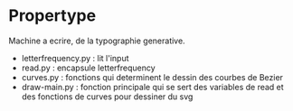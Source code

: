 # Propertype

Machine a ecrire, de la typographie generative.

- letterfrequency.py : lit l'input
- read.py : encapsule letterfrequency
- curves.py : fonctions qui determinent le dessin des courbes de Bezier
- draw-main.py : fonction principale qui se sert des variables de read et des fonctions de curves pour dessiner du svg